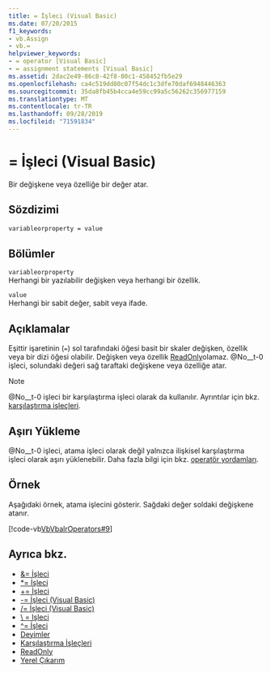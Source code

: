 ```yaml
---
title: = İşleci (Visual Basic)
ms.date: 07/20/2015
f1_keywords:
- vb.Assign
- vb.=
helpviewer_keywords:
- = operator [Visual Basic]
- = assignment statements [Visual Basic]
ms.assetid: 2dac2e49-86c8-42f8-80c1-458452fb5e29
ms.openlocfilehash: ca4c519dd80c07f54dc1c3dfe70daf6948446363
ms.sourcegitcommit: 35da8fb45b4cca4e59cc99a5c56262c356977159
ms.translationtype: MT
ms.contentlocale: tr-TR
ms.lasthandoff: 09/28/2019
ms.locfileid: "71591834"
---
```

# <a name="-operator-visual-basic"></a>= İşleci (Visual Basic)
Bir değişkene veya özelliğe bir değer atar.  
  
## <a name="syntax"></a>Sözdizimi  
  
```vb  
variableorproperty = value  
```  
  
## <a name="parts"></a>Bölümler  
 `variableorproperty`  
 Herhangi bir yazılabilir değişken veya herhangi bir özellik.  
  
 `value`  
 Herhangi bir sabit değer, sabit veya ifade.  
  
## <a name="remarks"></a>Açıklamalar  
 Eşittir işaretinin (`=`) sol tarafındaki öğesi basit bir skaler değişken, özellik veya bir dizi öğesi olabilir. Değişken veya özellik [ReadOnly](../../../visual-basic/language-reference/modifiers/readonly.md)olamaz. @No__t-0 işleci, solundaki değeri sağ taraftaki değişkene veya özelliğe atar.  
  
> [!NOTE]
> @No__t-0 işleci bir karşılaştırma işleci olarak da kullanılır. Ayrıntılar için bkz. [karşılaştırma işleçleri](../../../visual-basic/language-reference/operators/comparison-operators.md).  
  
## <a name="overloading"></a>Aşırı Yükleme  
 @No__t-0 işleci, atama işleci olarak değil yalnızca ilişkisel karşılaştırma işleci olarak aşırı yüklenebilir. Daha fazla bilgi için bkz. [operatör yordamları](../../../visual-basic/programming-guide/language-features/procedures/operator-procedures.md).  
  
## <a name="example"></a>Örnek  
 Aşağıdaki örnek, atama işlecini gösterir. Sağdaki değer soldaki değişkene atanır.  
  
 [!code-vb[VbVbalrOperators#9](~/samples/snippets/visualbasic/VS_Snippets_VBCSharp/VbVbalrOperators/VB/Class1.vb#9)]  
  
## <a name="see-also"></a>Ayrıca bkz.

- [&= İşleci](../../../visual-basic/language-reference/operators/and-assignment-operator.md)
- [*= İşleci](../../../visual-basic/language-reference/operators/multiplication-assignment-operator.md)
- [+= İşleci](../../../visual-basic/language-reference/operators/addition-assignment-operator.md)
- [-= İşleci (Visual Basic)](../../../visual-basic/language-reference/operators/subtraction-assignment-operator.md)
- [/= İşleci (Visual Basic)](../../../visual-basic/language-reference/operators/floating-point-division-assignment-operator.md)
- [\\ = Işleci](../../../visual-basic/language-reference/operators/integer-division-assignment-operator.md)
- [^= İşleci](../../../visual-basic/language-reference/operators/exponentiation-assignment-operator.md)
- [Deyimler](../../../visual-basic/programming-guide/language-features/statements.md)
- [Karşılaştırma İşleçleri](../../../visual-basic/language-reference/operators/comparison-operators.md)
- [ReadOnly](../../../visual-basic/language-reference/modifiers/readonly.md)
- [Yerel Çıkarım](../../../visual-basic/programming-guide/language-features/variables/local-type-inference.md)
